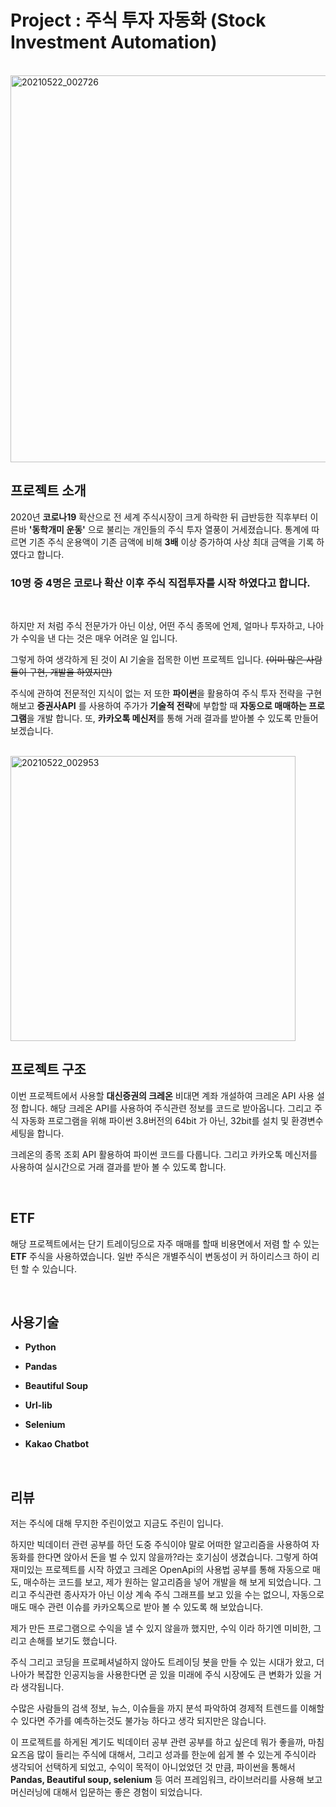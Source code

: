 # Project : 주식 투자 자동화 (Stock Investment Automation)
<br/>
<img width="619" alt="20210522_002726" src="https://user-images.githubusercontent.com/57824945/119161739-9b65d380-ba94-11eb-83ba-3fa6f9a882d0.png">

<br/>

## 프로젝트 소개

2020년 **코로나19** 확산으로 전 세계 주식시장이 크게 하락한 뒤 급반등한 직후부터 이른바 **'동학개미 운동'** 으로 불리는 개인들의 주식 투자 열풍이 거세졌습니다.
통계에 따르면 기존 주식 운용액이 기존 금액에 비해 **3배** 이상 증가하여 사상 최대 금액을 기록 하였다고 합니다.

### 10명 중 4명은 코로나 확산 이후 주식 직접투자를 시작 하였다고 합니다.

<br/>

하지만 저 처럼 주식 전문가가 아닌 이상,  어떤 주식 종목에 언제, 얼마나 투자하고, 나아가 수익을 낸 다는 것은 매우 어려운 일 입니다.

그렇게 하여 생각하게 된 것이 AI 기술을 접목한 이번 프로젝트 입니다. ~~(이미 많은 사람들이 구현, 개발을 하였지만)~~

주식에 관하여 전문적인 지식이 없는 저 또한 **파이썬**을 활용하여 주식 투자 전략을 구현해보고 **증권사API**
를 사용하여 주가가 **기술적 전략**에 부합할 때 **자동으로 매매하는 프로그램**을 개발 합니다. 또, **카카오톡 메신저**를 통해 거래 결과를 받아볼 수 있도록 만들어 보겠습니다.

<br/>

<img width="456" alt="20210522_002953" src="https://user-images.githubusercontent.com/57824945/119161987-d6680700-ba94-11eb-9b16-ffcc6f871ce1.png">

<br/>

## 프로젝트 구조

이번 프로젝트에서 사용할 **대신증권의 크레온** 비대면 계좌 개설하여 크레온 API 사용 설정 합니다.
해당 크레온 API를 사용하여 주식관련 정보를 코드로 받아옵니다.
그리고 주식 자동화 프로그램을 위해 파이썬 3.8버전의 64bit 가 아닌, 32bit를 설치 및 환경변수 세팅을 합니다.

크레온의 종목 조회 API 활용하여 파이썬 코드를 다룹니다.
그리고 카카오톡 메신저를 사용하여 실시간으로 거래 결과를 받아 볼 수 있도록 합니다.

<br/>

## ETF

해당 프로젝트에서는 단기 트레이딩으로 자주 매매를 할때 비용면에서 저렴 할 수 있는 **ETF** 주식을 사용하였습니다.
일반 주식은 개별주식이 변동성이 커 하이리스크 하이 리턴 할 수 있습니다.

<br/>

## 사용기술

- **Python**

- **Pandas**

- **Beautiful Soup**

- **Url-lib**

- **Selenium**

- **Kakao Chatbot**

<br/>

## 리뷰

저는 주식에 대해 무지한 주린이었고 지금도 주린이 입니다. 

하지만 빅데이터 관련 공부를 하던 도중 주식이야 말로 어떠한 알고리즘을 사용하여 자동화를 한다면 앉아서 돈을 벌 수 있지 않을까?라는 호기심이 생겼습니다.
그렇게 하여 재미있는 프로젝트를 시작 하였고 크레온 OpenApi의 사용법 공부를 통해 자동으로 매도, 매수하는 코드를 보고, 제가 원하는 알고리즘을 넣어
개발을 해 보게 되었습니다.
그리고 주식관련 종사자가 아닌 이상 계속 주식 그래프를 보고 있을 수는 없으니, 자동으로 매도 매수 관련 이슈를 카카오톡으로 받아 볼 수 있도록 해 보았습니다.

제가 만든 프로그램으로 수익을 낼 수 있지 않을까 했지만, 수익 이라 하기엔 미비한, 그리고 손해를 보기도 했습니다.

주식 그리고 코딩을 프로페셔널하지 않아도 트레이딩 봇을 만들 수 있는 시대가 왔고, 더 나아가 복잡한 인공지능을 사용한다면 곧 있을 미래에 주식 시장에도
큰 변화가 있을 거라 생각됩니다.

수많은 사람들의 검색 정보, 뉴스, 이슈들을 까지 분석 파악하여 경제적 트렌드를 이해할 수 있다면 주가를 예측하는것도 불가능 하다고 생각 되지만은 않습니다.

이 프로젝트를 하게된 계기도 빅데이터 공부 관련 공부를 하고 싶은데 뭐가 좋을까, 마침 요즈음 많이 들리는 주식에 대해서, 그리고 성과를 한눈에 쉽게
볼 수 있는게 주식이라 생각되어 선택하게 되었고, 수익이 목적이 아니었었던 것 만큼, 파이썬을 통해서 **Pandas, Beautiful soup, selenium** 등 여러 프레임워크,
라이브러리를 사용해 보고 머신러닝에 대해서 입문하는 좋은 경험이 되었습니다.
